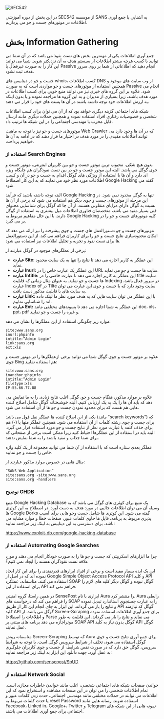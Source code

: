 ![SEC542](https://github.com/BugHunter021/Penetration-OWASP/assets/76444458/e64a3333-a675-4dcd-9ff2-24126a883f04)

در این بخش از دوره آموزشی SEC542 از موسسه SANS به آشنایی با جمع آوری اطلاعات در موتورهای جست و جو می پردازیم.

# بخش Information Gathering

جمع آوری اطلاعات یکی از مهمترین بخش های تست نفوذ می باشد که در آن شما می توانید با کسب هرچه بیشتر اطلاعات از سیستم هدف به آن نزدیکتر شوید. شما می توانید این کار را به صورت غیرفعال یا Passive انجام دهید که اطلاعاتی از شما بر روی سرور هدف ثبت نشود.

جست و جو در دیتابیس های whois، کسب اطلاعات DNS از وب سایت های موجود و همچنین استفاده از موتورهای جست و جو مواردی است که به صورت Passive انجام می شود. علاوه بر این گروه های خبری نیز می توانند منبع خوبی برای کسب اطلاعات در مورد هدف باشند، زیرا بسیاری از مدیران و به این گروه ها مراجعه نموده و یا بدون اینکه به ارزش اطلاعات خود توجه داشته باشند در آن ها پست های خود را قرار می دهند.

شبکه های اجتماعی گزینه دیگری خواهد بود که از آن می توان برای کسب اطلاعات شخصی و خصوصیات رفتاری افراد استفاده نموده و همچنین حملات دیگری مانند ارسال فایل مخرب با مهندسی اجتماعی را در این شبکه ها ترتیب داد.

موتورهای جست و جو نیز با توجه به ماهیت Web Crawler که در آن ها وجود دارد می توانند اطلاعات مفیدی را در مورد هدف در اختیار ما قرار دهند که در ادامه به آن ها خواهیم پرداخت.

### استفاده از Search Engines

بدون هیچ شکی، محبوب ترین موتور جست و جو بین کاربران اینترنتی، موتور جست و جوی گوگل می باشد. البته این موتور جست و جو در بین تست نفوذگران هم جایگاه ویژه ای دارد و آن ها با استفاده از ویژگی های گوگل اقدام به جست و جو در آن و کسب اطلاعات مورد نظر خود می نمایند که به این کار اصطلاحا Google Hacking گفته می شود.

البته توجه داشته باشید که فرآیند Google Hacking تنها به گوگل محدود نمی شود. در این مرحله از موتورهای جست و جوی دیگر هم استفاده می شود که برخی از آن ها نسبت به گوگل دارای مزایای متفاوتی هستند. از آن جا که گوگل برای شناسایی محتوای فنی بسیار مفید می باشد، متخصصان فناوری اطلاعات میل بیشتری به استفاده از گوگل دارند. با این حال مفاهیم مربوط به Google Hacking کلیه موتورهای جست و جو را در بر می گیرد.

موتورهای جست و جو دستورالعمل های جست و جوی پیشرفته را نیز ارائه می دهد که امکان محدودسازی نتایج جست و جو را برای کاربران فراهم می کند. از این دستورالعمل ها برای تست نفوذ و تجزیه و تحلیل اطلاعات نیز استفاده می شود.

برخی از عملگرهای موجود در گوگل عبارتند از:

* **عبارت Site:** این عملگر به کاربر اجازه می دهد تا نتایج را تنها به یک سایت محدود نماید.
* **عبارت Inurl:** این عملگر یک عبارت خاص را در URL سایت ها جست و جو می نماید.
* **عبارت Intitle:** این عملگر به کاربر اجازه می دهد تا عبارت خاصی را در title سایت ها جست و جو نماید. به عنوان مثال زمانی که قابلیت Indexing در سرور فعال باشد، عبارت Index of در Tilte سایت وجود دارد که با جست و جوی این عبارت می توان به سایت های با قابلیت مذکور دست یافت.
* **عبارت Link:** با این عملگر می توان سایت هایی که به هدف مورد نظر ما لینک داده اند را شناسایی نماییم.
* **عبارت Ext:** این عملگر به شما اجازه می دهد تا پسوندهای مختلفی مانند doc، xls، ppt، pdf و غیره را جست و جو نمایید.

موارد زیر چگونگی استفاده از این عملگرها را نشان می دهد:

```text
site:www.sans.org
inurl:phpinfo
intitle:”Admin Login”
link:sans.org
ext:xls
```

علاوه بر موتور جست و جوی گوگل شما می توانید برخی ازعملگرها را در موتور جست و جوی Bing هم استفاده نمایید:

```text
site:www.sans.org
inanchor:phpinfo
intitle:”Admin Login”
filetype:xls
IP:55.66.77.88
```

علاوه بر موارد مذکور، هنگام جست و جو، گوگل اغلب نتایج زیادی را به ما نمایش می دهد که باید آن ها را یک به یک ارزیابی کنیم. البته خوشبختانه گوگل شامل اصلاح کننده هایی هم هست که برای محدود نمودن جست و جو ها از آن استفاده می شود.

یکی از این اصلاح کننده ها عملگر نقل قول می باشد (مانند "search keywords") که برای جست و جوی رشته کلمات از آن استفاده می شود. همچنین عملگر منها یا (-) هم برای حذف کلمه یا عبارت مورد نظر از نتایج جست و جو مورد استفاده قرار می گیرد. البته باید در استفاده از این عملگرها احتیاط کنید زیرا ممکن است برخی از صفحاتی که برای شما جذاب و مفید باشند را به شما نمایش ندهند.

عملگر بعدی ستاره است که با استفاده از آن شما می توانید مجموعه از یک کلید واژه خاص را جست و جو نمایید.

مثال هایی در خصوص موارد مذکور عبارتند از:
```text
“SANS Web Application”
site:sans.org -site:www.sans.org
site:sans.org -handlers
```

### توضیح GHDB

منبع Google Hacking Database یک منبع برای کوئری های گوگل می باشد که به وسیله آن می توان اطلاعات جالبی در مورد هدف به دست آورد. در اصطلاح به این کوئری ها Google Dorks گفته می شود. این کوئری ها شامل جست وجو هایی برای آسیب پذیری مربوط به برنامه، فایل ها حاوی کلمات عبور، صفحات خطا و موارد مشابه می باشد. برای دسترسی به این دیتابیس به لینک زیر مراجعه نمایید:

https://www.exploit-db.com/google-hacking-database

### استفاده از Automating Google Searches

چرا ما ابزارهای اسکریپتی که جست و جو ها را به صورت خودکار انجام می دهند و مورد علاقه تست نفوذگران هستند را ایجاد نمی کنیم؟

این یک ایده بسیار مفید است و برخی از افراد ابزارهای قدرتمندی را برای این کار ایجاد نموده اند که در اصل از Google Simple Object Access Protocol API و کلید API استفاده می کنند. متاسفانه، عملکرد SOAP گوگل نبوده و گوگل دیگر کلید های لازم را برای استفاده از این API فراهم نمی کند.

در همین راستا، گروه امنیتی SensePost ابزاری با نام Aura را منتشر کرد. Aura رابطی را فراهم می کند که درخواست های SOAP را به عبارت جستجوی استاندارد تبدیل نموده و نتایج را باز می گرداند. این ابزار به جای انجام این کار از طریق API گوگل که نیازمند کلید API گوگل می باشد، از Screen-Scraping برای جمع آوری اطلاعات استفاده نموده و اطلاعات را اصطلاحا Parse می نماید و نتایج را باز می گرداند. این قابلیت به طور موثراجازه می دهد برنامه های مبتنی بر SOAP API گوگل بدون نیاز به کلید API گوگل عمل نمایند.

متاسفانه روش Screen-Scraping که توسط Aura برای جمع آوری نتایج جست و جوی گوگل استفاده می شود، تخلف از شرایط سرویس گوگل است. با توجه به شرایط سرویس، گوگل حق دارد که در صورت نقص شرایط، از جست و جوی کاربران جلوگیری به عمل آورد. جهت دانلود این ابزار به لینک زیر مراجعه نمایید:

https://github.com/sensepost/SpUD

### استفاده از Network Social

خواندن صفحات شبکه های اجتماعی شخصی، اغلب مانند خواندن خاطرات مجازی است. تمام اطلاعات شخصی را می توان در این صفحات مشاهده و استخراج نمود که این اطلاعات می توانند در حملات مختلفی مانند مهندسی اجتماعی، حدث زدن کلمات عبور و یا حدث کلمات مربوط به reset Password استفاده شوند. رسانه هایی مانند Facebook، Linked in، Google+، Twitter و Telegram نمونه هایی از این شبکه های اجتماعی برای جمع آوری اطلاعات می باشند.

